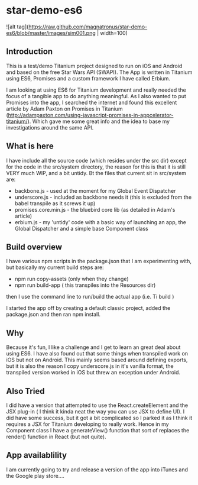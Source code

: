 # star-demo-es6

![alt tag](https://raw.github.com/magnatronus/star-demo-es6/blob/master/images/sim001.png | width=100)

## Introduction
This is a test/demo Titanium project designed to run on iOS and Android and based on the free Star Wars API (SWAPI). The App is written in Titanium using ES6, Promises and a custom framework I have called Erbium.

I am looking at using ES6 for Titanium development and really needed the focus of a tangible app to do anything meaningful. As I also wanted to put Promises into the app, I searched the internet and found this excellent article by Adam Paxton on Promises in Titanium (http://adampaxton.com/using-javascript-promises-in-appcelerator-titanium/).  Which gave me some great info and the idea to base my investigations around the same API.

## What is here
I have include all the source code (which resides under the src dir)  except for the code in the src/system directory, the reason for this is that it is still VERY much WIP, and a bit untidy. Bt the files that current sit in src/system are:

* backbone.js - used at the moment for my Global Event Dispatcher
* underscore.js -  included as backbone needs it (this is excluded from the babel transpile as it screws it up)
* promises.core.min.js - the bluebird core lib  (as detailed in Adam's article)
* erbium.js  - my 'untidy' code with a basic way of launching an app, the Global Dispatcher and a simple base Component class

## Build overview
I have various npm scripts in the package.json that I am experimenting with, but basically my current build steps are:

* npm run copy-assets  (only when they change)
* npm run build-app  ( this transpiles into the Resources dir)

then I use the command line to run/build the actual app (i.e. Ti build )

I started the app off by creating a default classic project, added the package.json and then ran npm install.

## Why
Because it's fun, I like a challenge and I get to learn an great deal about using ES6. I have also found out that some things when transpiled work on iOS but not on Android. This mainly seems based around defining exports, but it is also the reason I copy underscore.js in it's vanilla format, the transpiled version worked in iOS but threw an exception under Android.

## Also Tried
I did have a version that attempted to use the React.createElement and the JSX plug-in ( I think it kinda neat the way you can use JSX to define UI). I did have some success, but it got a bit complicated so I parked it as I think it requires a JSX for Titanium developing to really work. Hence in my Component class I have a generateView() function that sort of replaces the render() function in React (but not quite).

## App availablility
I am currently going to try and release a version of the app into iTunes and the Google play store....
